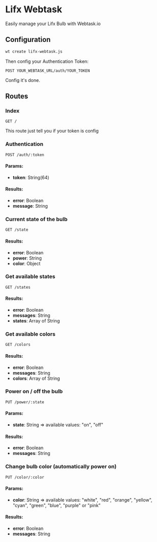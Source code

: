 # Lifx Webtask

Easily manage your Lifx Bulb with Webtask.io

## Configuration

```bash
wt create lifx-webtask.js
```

Then config your Authentication Token:
```
POST YOUR_WEBTASK_URL/auth/YOUR_TOKEN
```

Config it's done.

## Routes

### Index
```
GET /
```

This route just tell you if your token is config

### Authentication
```
POST /auth/:token
```

#### Params:
  - **token**: String(64)

#### Results:
  - **error**: Boolean
  - **message**: String

### Current state of the bulb
```
GET /state
```

#### Results:
  - **error**: Boolean
  - **power**: String
  - **color**: Object

### Get available states
```
GET /states
```

#### Results:
  - **error**: Boolean
  - **messages**: String
  - **states**: Array of String

### Get available colors
```
GET /colors
```

#### Results:
  - **error**: Boolean
  - **messages**: String
  - **colors**: Array of String

### Power on / off the bulb
```
PUT /power/:state
```

#### Params:
  - **state**: String => available values: "on", "off"

#### Results:
  - **error**: Boolean
  - **messages**: String

### Change bulb color (automatically power on)
```
PUT /color/:color
```

#### Params:
  - **color**: String => available values: "white", "red", "orange", "yellow", "cyan", "green", "blue", "purple" or "pink"

#### Results:
  - **error**: Boolean
  - **messages**: String
